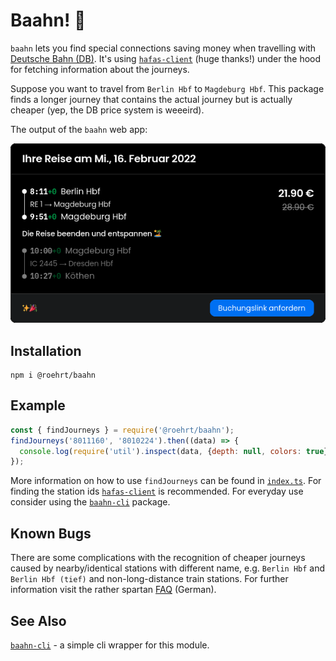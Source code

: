 # Baahn! 🚂

`baahn` lets you find special connections saving money
when travelling with [Deutsche Bahn (DB)](https://bahn.de).
It's using [`hafas-client`] (huge thanks!) under the hood for
fetching information about the journeys.

Suppose you want to travel from `Berlin Hbf` to `Magdeburg Hbf`.
This package finds a longer journey that contains the actual journey
but is actually cheaper (yep, the DB price system is weeeird).

The output of the `baahn` web app:

![baahn web app in action](cheaper_journey.png)

## Installation

```shell
npm i @roehrt/baahn
```

## Example

```javascript
const { findJourneys } = require('@roehrt/baahn');
findJourneys('8011160', '8010224').then((data) => {
  console.log(require('util').inspect(data, {depth: null, colors: true}))
});
```

More information on how to use `findJourneys` can be found in [`index.ts`](src/index.ts).
For finding the station ids [`hafas-client`] is recommended.
For everyday use consider using the [`baahn-cli`] package.

## Known Bugs
There are some complications with the recognition of cheaper journeys
caused by nearby/identical stations with different name, e.g. `Berlin Hbf`
and `Berlin Hbf (tief)` and non-long-distance train stations. For further information visit the rather
spartan [FAQ](https://baahn.vercel.app/faq) (German).

## See Also

[`baahn-cli`] - a simple cli wrapper for this module.

[`hafas-client`]: https://github.com/public-transport/hafas-client
[`baahn-cli`]: https://github.com/roehrt/baahn-cli
